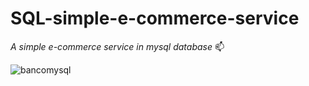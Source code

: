 # SQL-simple-e-commerce-service

_A simple e-commerce service in mysql database_ :mailbox:

![bancomysql](https://user-images.githubusercontent.com/23562172/51058557-54b46480-15d0-11e9-8a15-bfa57ac3236d.png)
